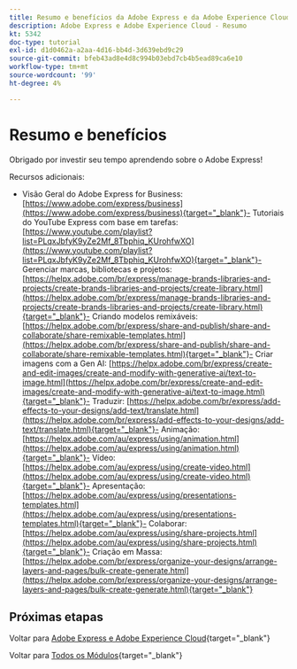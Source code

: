 ```yaml
---
title: Resumo e benefícios da Adobe Express e da Adobe Experience Cloud
description: Adobe Express e Adobe Experience Cloud - Resumo
kt: 5342
doc-type: tutorial
exl-id: d1d0462a-a2aa-4d16-bb4d-3d639ebd9c29
source-git-commit: bfeb43ad8e4d8c994b03ebd7cb4b5ead89ca6e10
workflow-type: tm+mt
source-wordcount: '99'
ht-degree: 4%

---
```


# Resumo e benefícios

Obrigado por investir seu tempo aprendendo sobre o Adobe Express!

Recursos adicionais:

- Visão Geral do Adobe Express for Business: [https://www.adobe.com/express/business](https://www.adobe.com/express/business){target="_blank"}- Tutoriais do YouTube Express com base em tarefas: [https://www.youtube.com/playlist?list=PLqxJbfyK9yZe2Mf_8Tbphiq_KUrohfwXO](https://www.youtube.com/playlist?list=PLqxJbfyK9yZe2Mf_8Tbphiq_KUrohfwXO){target="_blank"}- Gerenciar marcas, bibliotecas e projetos: [https://helpx.adobe.com/br/express/manage-brands-libraries-and-projects/create-brands-libraries-and-projects/create-library.html](https://helpx.adobe.com/br/express/manage-brands-libraries-and-projects/create-brands-libraries-and-projects/create-library.html){target="_blank"}- Criando modelos remixáveis: [https://helpx.adobe.com/br/express/share-and-publish/share-and-collaborate/share-remixable-templates.html](https://helpx.adobe.com/br/express/share-and-publish/share-and-collaborate/share-remixable-templates.html){target="_blank"}- Criar imagens com a Gen AI: [https://helpx.adobe.com/br/express/create-and-edit-images/create-and-modify-with-generative-ai/text-to-image.html](https://helpx.adobe.com/br/express/create-and-edit-images/create-and-modify-with-generative-ai/text-to-image.html){target="_blank"}- Traduzir: [https://helpx.adobe.com/br/express/add-effects-to-your-designs/add-text/translate.html](https://helpx.adobe.com/br/express/add-effects-to-your-designs/add-text/translate.html){target="_blank"}- Animação: [https://helpx.adobe.com/au/express/using/animation.html](https://helpx.adobe.com/au/express/using/animation.html){target="_blank"}- Vídeo: [https://helpx.adobe.com/au/express/using/create-video.html](https://helpx.adobe.com/au/express/using/create-video.html){target="_blank"}- Apresentação: [https://helpx.adobe.com/au/express/using/presentations-templates.html](https://helpx.adobe.com/au/express/using/presentations-templates.html){target="_blank"}- Colaborar: [https://helpx.adobe.com/au/express/using/share-projects.html](https://helpx.adobe.com/au/express/using/share-projects.html){target="_blank"}- Criação em Massa: [https://helpx.adobe.com/br/express/organize-your-designs/arrange-layers-and-pages/bulk-create-generate.html](https://helpx.adobe.com/br/express/organize-your-designs/arrange-layers-and-pages/bulk-create-generate.html){target="_blank"}

## Próximas etapas

Voltar para [Adobe Express e Adobe Experience Cloud](./express.md){target="_blank"}

Voltar para [Todos os Módulos](./../../../overview.md){target="_blank"}
